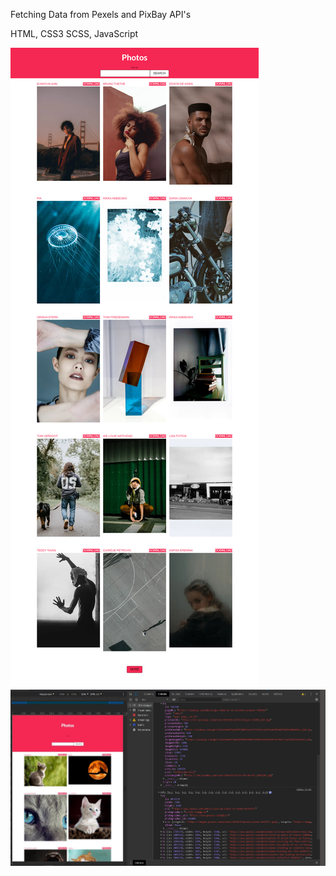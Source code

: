 Fetching Data from Pexels and PixBay API's

HTML, CSS3 SCSS, JavaScript

<img src="./img/overview.jpg">
<img src="./img/overview-apis.jpg">
